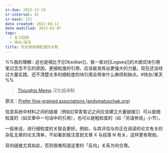 ```yaml
---
sr-due: 2022-12-10
sr-interval: 91
sr-ease: 321
date created: 2022-08-11
date modified: 2023-03-07
tags:
  - 复习回顾
  - 待办/某天
title: 优先使用细粒度的关联
---
```


%%我的理解:: 这也是相比于[[Obsidian]]，我一直对[[Logseq]]的大纲式块引用笔记念念不忘的原因，更细粒度的引用，应该能发挥出更强大的力量。现在还没经过大量实践，还不清楚太多的细粒度的块引用会带来什么麻烦和缺点。#待办/某天 %%

> [Thoughts Memo](https://paratranz.cn/projects/3131) 汉化组译制

原文：[Prefer fine-grained associations (andymatuschak.org)](https://notes.andymatuschak.org/z68tVM68dEAuH4acs7HY6K76tTVzBdoBGKMZB)

信息系统中材料之间的链接（例如[[常青笔记之间应该建立大量链接]]）可以是细粒度的（如文章中一句话中的引用），也可以是粗粒度的（如「另请参阅」小节）。

一般来说，进行细粒度的关联会更好。例如，与其评估与你正在阅读的论文有关的杂乱无章的论文清单，不如看到我注意到文章 X 与段落 N 有关，这样更有帮助。

双向链接尤其如此，否则很难知道这里的「反向」关系为何合理。
